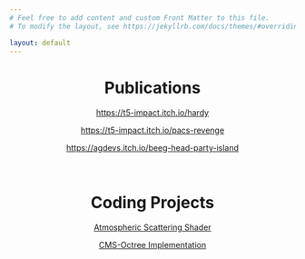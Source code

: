 ```yaml
---
# Feel free to add content and custom Front Matter to this file.
# To modify the layout, see https://jekyllrb.com/docs/themes/#overriding-theme-defaults

layout: default
---
```

<h1 style="text-align:center;">Publications</h1>
<p style="text-align:center;"><a href="https://t5-impact.itch.io/hardy">https://t5-impact.itch.io/hardy</a></p>
<p style="text-align:center;"><a href="https://t5-impact.itch.io/pacs-revenge">https://t5-impact.itch.io/pacs-revenge</a></p>
<p style="text-align:center;"><a href="https://agdevs.itch.io/beeg-head-party-island">https://agdevs.itch.io/beeg-head-party-island</a></p>
<br>
<h1 style="text-align:center;">Coding Projects</h1>
<p style="text-align:center;"><a href="https://github.com/T5impact/Atmospheric-Scattering-Shader">Atmospheric Scattering Shader</a></p>
<p style="text-align:center;"><a href="https://github.com/T5impact/CMS-Octree-Implementation">CMS-Octree Implementation</a></p>
